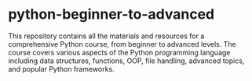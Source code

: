 # python-beginner-to-advanced
This repository contains all the materials and resources for a comprehensive Python course, from beginner to advanced levels. The course covers various aspects of the Python programming language including data structures, functions, OOP, file handling, advanced topics, and popular Python frameworks.
